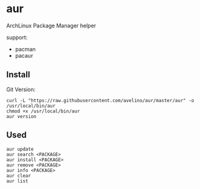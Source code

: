 # aur
ArchLinux Package Manager helper

support:

- pacman
- pacaur


## Install

Git Version:

    curl -L "https://raw.githubusercontent.com/avelino/aur/master/aur" -o /usr/local/bin/aur
    chmod +x /usr/local/bin/aur
    aur version


## Used

    aur update
	aur search <PACKAGE>
	aur install <PACKAGE>
	aur remove <PACKAGE>
	aur info <PACKAGE>
	aur clear
	aur list
